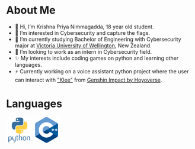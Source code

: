 # About Me

- 👋 Hi, I’m Krishna Priya Nimmagadda, 18 year old student.
- 👀 I’m interested in Cybersecurity and capture the flags.
- 🌱 I’m currently studying Bachelor of Engineering with Cybersecurity major at <a href = "https://wgtn.ac.nz/" rel = "nofollow"> Victoria University of Wellington</a>, New Zealand.
- 💞️ I’m looking to work as an intern in Cybersecurity field.
- ✨ My interests include coding games on python and learning other languages.
- ⚡ Currently working on a voice assistant python project where the user can interact with <a href = "https://genshin-impact.fandom.com/wiki/Klee" rel = "nofollow"> "Klee"</a> from <a href = "https://genshin.hoyoverse.com/en/" rel = "nofollow">Genshin Impact by Hoyoverse</a>.

# Languages 

<img src="https://github.com/devicons/devicon/raw/master/icons/python/python-original-wordmark.svg" title = "Python" alt = "Python" width = "70" height = "70" style = "max-width: 100%;"> 

<img src="https://github.com/devicons/devicon/raw/master/icons/cplusplus/cplusplus-original.svg" title = "C++" alt = "C++" width = "70" height = "70" style = "max-width: 100%;">



<!---
krishnapriya-n/krishnapriya-n is a ✨ special ✨ repository because its `README.md` (this file) appears on your GitHub profile.
You can click the Preview link to take a look at your changes.
--->
